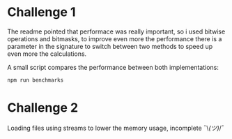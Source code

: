 
# Challenge 1

The readme pointed that performace was really important, so i used bitwise operations and bitmasks, to improve even more the performance there is a parameter in the signature to switch between two methods to speed up even more the calculations.

A small script compares the performance between both implementations:

```
npm run benchmarks
```

# Challenge 2 

Loading files using streams to lower the memory usage, incomplete ¯\\_(ツ)_/¯

